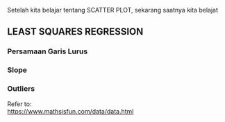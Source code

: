 Setelah kita belajar tentang SCATTER PLOT, sekarang saatnya kita belajat
  
  
## LEAST SQUARES REGRESSION  
### Persamaan Garis Lurus
### Slope
### Outliers
  
  
    
  

Refer to:  
https://www.mathsisfun.com/data/data.html